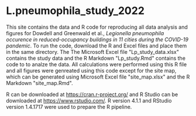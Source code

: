 # L.pneumophila_study_2022

This site contains the data and R code for reproducing all data analysis and figures for Dowdell and Greenwald et al., <i>Legionella pneumophila occurence in reduced-occupancy buildings in 11 cities during the COVID-19 pandemic</i>. To run the code, download the R and Excel files and place them in the same directory. The The Microsoft Excel file "Lp_study_data.xlsx" contains the study data and the R Markdown "Lp_study.Rmd" contains the code to to analze the data. All calculations were performed using this R file and all figures were genreated using this code except for the site map, which can be generated using Microsoft Excel file "site_map.xlsx" and the R Markdown "site_map.Rmd".

R can be downloaded at https://cran.r-project.org/ and R Studio can be downloaded at https://www.rstudio.com/. R version 4.1.1 and RStudio version 1.4.1717 were used to prepare the R pipeline.
